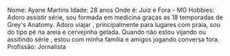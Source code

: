 Nome: Ayane Martins 
Idade: 28 anos
Onde é: Juiz e Fora - MG
Hobbies: Adoro assistir série, sou formada em medicina graças as 18 temporadas de Grey's Anatomy. Adoro viajar , principalmente para lugares com praia, sou do tipo pé na areia e cervejinha gelada. Quando não estou vijando ou assitindo série , estou com minha família e amigos jogando conversa fora. 
Profissão: Jornalista 